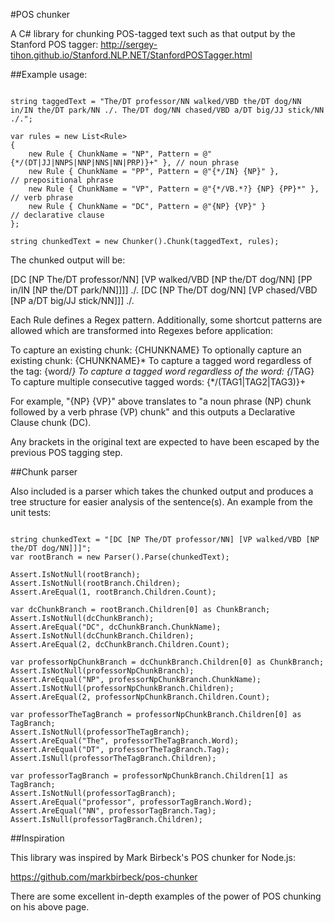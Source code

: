 #POS chunker

A C# library for chunking POS-tagged text such as that output by the Stanford POS tagger: http://sergey-tihon.github.io/Stanford.NLP.NET/StanfordPOSTagger.html

##Example usage:

```

string taggedText = "The/DT professor/NN walked/VBD the/DT dog/NN in/IN the/DT park/NN ./. The/DT dog/NN chased/VBD a/DT big/JJ stick/NN ./.";

var rules = new List<Rule>
{
    new Rule { ChunkName = "NP", Pattern = @"{*/(DT|JJ|NNPS|NNP|NNS|NN|PRP)}+" }, // noun phrase
    new Rule { ChunkName = "PP", Pattern = @"{*/IN} {NP}" },                      // prepositional phrase
    new Rule { ChunkName = "VP", Pattern = @"{*/VB.*?} {NP} {PP}*" },             // verb phrase
    new Rule { ChunkName = "DC", Pattern = @"{NP} {VP}" }                         // declarative clause
};

string chunkedText = new Chunker().Chunk(taggedText, rules);

```

The chunked output will be:

[DC [NP The/DT professor/NN] [VP walked/VBD [NP the/DT dog/NN] [PP in/IN [NP the/DT park/NN]]]] ./. [DC [NP The/DT dog/NN] [VP chased/VBD [NP a/DT big/JJ stick/NN]]] ./.

Each Rule defines a Regex pattern. Additionally, some shortcut patterns are allowed which are transformed into Regexes before application:

To capture an existing chunk: {CHUNKNAME}
To optionally capture an existing chunk: {CHUNKNAME}*
To capture a tagged word regardless of the tag: {word/*}
To capture a tagged word regardless of the word: {*/TAG}
To capture multiple consecutive tagged words: {*/(TAG1|TAG2|TAG3)}+

For example, "{NP} {VP}" above translates to "a noun phrase (NP) chunk followed by a verb phrase (VP) chunk" and this outputs a Declarative Clause chunk (DC).

Any brackets in the original text are expected to have been escaped by the previous POS tagging step. 


##Chunk parser

Also included is a parser which takes the chunked output and produces a tree structure for easier analysis of the sentence(s). An example from the unit tests:

```

string chunkedText = "[DC [NP The/DT professor/NN] [VP walked/VBD [NP the/DT dog/NN]]]";
var rootBranch = new Parser().Parse(chunkedText);

Assert.IsNotNull(rootBranch);
Assert.IsNotNull(rootBranch.Children);
Assert.AreEqual(1, rootBranch.Children.Count);

var dcChunkBranch = rootBranch.Children[0] as ChunkBranch;
Assert.IsNotNull(dcChunkBranch);
Assert.AreEqual("DC", dcChunkBranch.ChunkName);
Assert.IsNotNull(dcChunkBranch.Children);
Assert.AreEqual(2, dcChunkBranch.Children.Count);

var professorNpChunkBranch = dcChunkBranch.Children[0] as ChunkBranch;
Assert.IsNotNull(professorNpChunkBranch);
Assert.AreEqual("NP", professorNpChunkBranch.ChunkName);
Assert.IsNotNull(professorNpChunkBranch.Children);
Assert.AreEqual(2, professorNpChunkBranch.Children.Count);

var professorTheTagBranch = professorNpChunkBranch.Children[0] as TagBranch;
Assert.IsNotNull(professorTheTagBranch);
Assert.AreEqual("The", professorTheTagBranch.Word);
Assert.AreEqual("DT", professorTheTagBranch.Tag);
Assert.IsNull(professorTheTagBranch.Children);

var professorTagBranch = professorNpChunkBranch.Children[1] as TagBranch;
Assert.IsNotNull(professorTagBranch);
Assert.AreEqual("professor", professorTagBranch.Word);
Assert.AreEqual("NN", professorTagBranch.Tag);
Assert.IsNull(professorTagBranch.Children);

```


##Inspiration

This library was inspired by Mark Birbeck's POS chunker for Node.js:

https://github.com/markbirbeck/pos-chunker

There are some excellent in-depth examples of the power of POS chunking on his above page.
